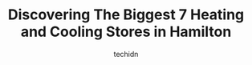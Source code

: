 ---
layout: ampstory
image: https://i0.wp.com/www.auto.or.id/wp-content/uploads/2023/06/dr-furnace-heating-cooling-0-hamilton-1686323587.png?resize=640,853
author: techidn
featured: false
description: Hamilton, Ontario, Canada is a haven for Heating and Cooling enthusiasts, boasting an impressive array of 7 top-notch establishments. Whether youre a seasoned connoisseur or simply curious 
title: Discovering The Biggest 7 Heating and Cooling Stores in Hamilton
cover:
   title: Discovering The Biggest 7 Heating and Cooling Stores in Hamilton
   subtitle: AUTO.OR.ID
   background: https://www.auto.or.id/wp-content/uploads/2023/06/dr-furnace-heating-cooling-0-hamilton-1686323587.png

pages: 
 - layout: thirds
   top: <h1>#1 Shiptons Heating & Cooling Ltd</h1>
   bottom: "<p>Had them service a combi-boiler and gas fireplace in late 2020. Tech was knowledgeable and explained everything he was doing. Left me with a good impression of the compan</p>"
   background: https://www.auto.or.id/wp-content/uploads/2023/06/dr-furnace-heating-cooling-1-hamilton-1686323590.jpeg
   backgroundblur: true
 - layout: thirds
   top: <h1>#2 Spurr Heating & Air Conditioning</h1>
   bottom: "<p>95 Hempstead Dr #1, Hamilton, ON L8W 2Y6, Canada</p>"
   background: https://www.auto.or.id/wp-content/uploads/2023/06/dr-furnace-heating-cooling-2-hamilton-1686323591.jpeg
   cta:
      link: https://www.auto.or.id/discovering-the-biggest-7-heating-and-cooling-stores-in-hamilton/
      text: Discovering The Biggest 7 Heating and Cooling Stores in Hamilton
 - layout: thirds
   top: <h1>#3 HAMCO Heating and Cooling Ltd.</h1>
   bottom: "<p>200 Queen St N, Hamilton, ON L8R 2W3, Canada</p>"
   background: https://images.unsplash.com/photo-1488610883421-64eb350d7f12?ixlib=rb-4.0.3&ixid=MnwxMjA3fDB8MHxwaG90by1wYWdlfHx8fGVufDB8fHx8&auto=format&fit=crop&w=640&h=853&q=80
   cta:
      link: https://www.auto.or.id/discovering-the-biggest-7-heating-and-cooling-stores-in-hamilton/
      text: Discovering The Biggest 7 Heating and Cooling Stores in Hamilton
 - layout: thirds
   top: <h1>#4 Aire One Heating & Cooling</h1>
   bottom: "<p>1059 Upper James St, Hamilton, ON L9C 3A6, Canada</p>"
   background: https://images.unsplash.com/photo-1596639410348-8470f7fa9f84?ixlib=rb-4.0.3&ixid=MnwxMjA3fDB8MHxwaG90by1wYWdlfHx8fGVufDB8fHx8&auto=format&fit=crop&w=640&h=853&q=80
   cta:
      link: https://www.auto.or.id/discovering-the-biggest-7-heating-and-cooling-stores-in-hamilton/
      text: Discovering The Biggest 7 Heating and Cooling Stores in Hamilton
 - layout: thirds
   top: <h1>#5 Dynamic Heating & Cooling</h1>
   bottom: "<p>1527 Upper Ottawa St Unit 13, Hamilton, ON L8W 3J4, Canada</p>"
   background: https://images.unsplash.com/photo-1563059999-9bcd13ce672d?ixlib=rb-4.0.3&ixid=MnwxMjA3fDB8MHxwaG90by1wYWdlfHx8fGVufDB8fHx8&auto=format&fit=crop&w=640&h=853&q=80
   cta:
      link: https://www.auto.or.id/discovering-the-biggest-7-heating-and-cooling-stores-in-hamilton/
      text: Discovering The Biggest 7 Heating and Cooling Stores in Hamilton
 - layout: thirds
   top: <h1>#6 Bullet Proof Heating & Cooling</h1>
   bottom: "<p>540 Concession St, Hamilton, ON L8V 1A9, Canada</p>"
   background: https://images.unsplash.com/photo-1554708893-e11aa45b9bbf?ixlib=rb-4.0.3&ixid=MnwxMjA3fDB8MHxwaG90by1wYWdlfHx8fGVufDB8fHx8&auto=format&fit=crop&w=640&h=853&q=80
   cta:
      link: https://www.auto.or.id/discovering-the-biggest-7-heating-and-cooling-stores-in-hamilton/
      text: Discovering The Biggest 7 Heating and Cooling Stores in Hamilton
 - layout: thirds
   top: <h1>#7 Adams Air Systems Heating and Air Conditioning</h1>
   bottom: "<p>229 Parkdale Ave N, Hamilton, ON L8H 5X4, Canada</p>"
   background: https://images.unsplash.com/photo-1617814086906-d847a8bc6fca?ixlib=rb-4.0.3&ixid=MnwxMjA3fDB8MHxwaG90by1wYWdlfHx8fGVufDB8fHx8&auto=format&fit=crop&w=640&h=853&q=80
   cta:
      link: https://www.auto.or.id/discovering-the-biggest-7-heating-and-cooling-stores-in-hamilton/
      text: Discovering The Biggest 7 Heating and Cooling Stores in Hamilton
 - layout: thirds
   middle: Continue reading...
   background: https://images.unsplash.com/photo-1639928187615-feef219500a4?ixlib=rb-4.0.3&ixid=MnwxMjA3fDB8MHxwaG90by1wYWdlfHx8fGVufDB8fHx8&auto=format&fit=crop&w=640&h=853&q=80
   cta:
      link: https://www.auto.or.id/discovering-the-biggest-7-heating-and-cooling-stores-in-hamilton/
      text: Discovering The Biggest 7 Heating and Cooling Stores in Hamilton

---